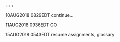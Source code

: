 +++

10AUG2018 0829EDT continue...

11AUG2018 0936EDT GO

15AUG2018 0543EDT resume assignments, glossary
